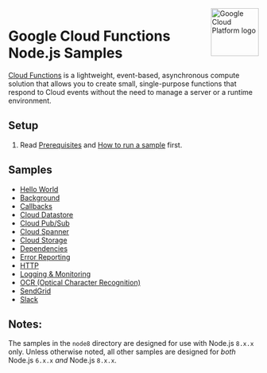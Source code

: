 <img src="https://avatars2.githubusercontent.com/u/2810941?v=3&s=96" alt="Google Cloud Platform logo" title="Google Cloud Platform" align="right" height="96" width="96"/>

# Google Cloud Functions Node.js Samples

[Cloud Functions][functions_docs] is a lightweight, event-based, asynchronous
compute solution that allows you to create small, single-purpose functions that
respond to Cloud events without the need to manage a server or a runtime
environment.

[functions_signup]: https://docs.google.com/a/google.com/forms/d/1WQNWPK3xdLnw4oXPT_AIVR9-gd6DLo5ZIucyxzSQ5fQ/viewform
[functions_docs]: https://cloud.google.com/functions/docs/

## Setup

1. Read [Prerequisites][prereq] and [How to run a sample][run] first.

[prereq]: ../README.md#prerequisities
[run]: ../README.md#how-to-run-a-sample

## Samples

* [Hello World](helloworld/)
* [Background](background/)
* [Callbacks](messages/)
* [Cloud Datastore](datastore/)
* [Cloud Pub/Sub](pubsub/)
* [Cloud Spanner](spanner/)
* [Cloud Storage](gcs/)
* [Dependencies](uuid/)
* [Error Reporting](errorreporting/)
* [HTTP](http/)
* [Logging & Monitoring](log/)
* [OCR (Optical Character Recognition)](ocr/)
* [SendGrid](sendgrid/)
* [Slack](slack/)

## Notes:
The samples in the `node8` directory are designed for use with Node.js `8.x.x` only. Unless otherwise noted, all other samples are designed for _both_ Node.js `6.x.x` _and_ Node.js `8.x.x`.